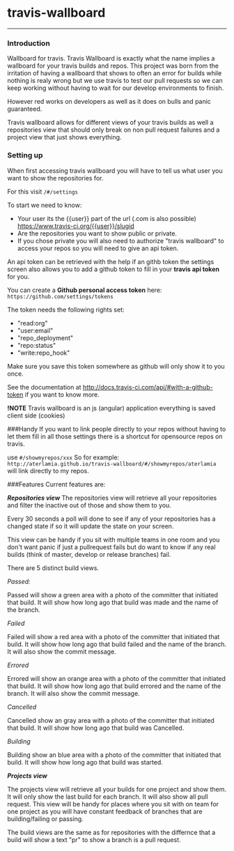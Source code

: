 # travis-wallboard

---------
### Introduction
Wallboard for travis.
Travis Wallboard is exactly what the name implies a wallboard for your travis builds and repos.
This project was born from the irritation of having a wallboard that shows to often an error for builds while nothing is realy wrong but we use travis to test our pull requests so we can keep working without having to wait for our develop environments to finish. 

However red works on developers as well as it does on bulls and panic guaranteed.

Travis wallboard allows for different views of your travis builds as well a repositories view that should only break on non pull request failures and a project view that just shows everything.

### Setting up
When first accessing travis wallboard you will have to tell us what user you want to show the repositories for.

For this visit `/#/settings`

To start we need to know:
* Your user its the {{user}} part of the url (.com is also possible) https://www.travis-ci.org/{{user}}/slugid
* Are the repositories you want to show public or private.
* If you chose private you will also need to authorize "travis wallboard" to access your repos so you will need to give an api token.

An api token can be retrieved with the help if an githb token the settings screen also allows you to add a github token to fill in your **travis api token** for you.

You can create a **Github personal access token** here:
`https://github.com/settings/tokens`

The token needs the following rights set:
*  "read:org"
*  "user:email"
*  "repo_deployment"
*  "repo:status"
*  "write:repo_hook"

Make sure you save this token somewhere as github will only show it to you once.

See the documentation at http://docs.travis-ci.com/api/#with-a-github-token if you want to know more.

**!NOTE** Travis wallboard is an js (angular) application everything is saved client side (cookies)

###Handy
If you want to link people directly to your repos without having to let them fill in all those settings there is a shortcut for opensource repos on travis.

use `#/showmyrepos/xxx` 
So for example:
`http://aterlamia.github.io/travis-wallboard/#/showmyrepos/aterlamia`
will link directly to my repos.

###Features
Current features are:

***Repositories view***
The repositories view will retrieve all your repositories and filter the inactive out of those and show them to you.

Every 30 seconds a poll will done to see if any of your repositories has a changed state if so it will update the state on your screen.

This view can be handy if you sit with multiple teams in one room and you don't want panic if just a pullrequest fails but do want to know if any real builds (think of master, develop or release branches) fail.

There are 5 distinct build views.

*Passed:*

Passed will show a green area with a photo of the committer that initiated that build.
It will show how long ago that build was made and the name of the branch.

*Failed*

Failed will show a red area with a photo of the committer that initiated that build.
It will show how long ago that build  failed and the name of the branch. It will also show the commit message.

*Errored*

Errored will show an orange area with a photo of the committer that initiated that build.
It will show how long ago that build errored and the name of the branch. It will also show the commit message.

*Cancelled*

Cancelled show an gray area with a photo of the committer that initiated that build.
It will show how long ago that build was Cancelled.

*Building*

Building show an blue area with a photo of the committer that initiated that build.
It will show how long ago that build was started.

***Projects view***

The projects view will retrieve all your builds for one project and show them. It will only show the last build for each branch. It will also show all pull request. This view will be handy for places where you sit with on team for one project as you will have constant feedback of branches that are building/failing or passing.

The build views are the same as for repositories with the differnce that a build will show a text "pr" to show a branch is a pull request.  
